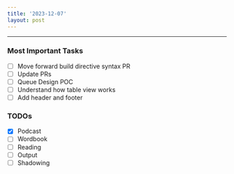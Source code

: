 ```yaml
---
title: '2023-12-07'
layout: post
---
```


---

### Most Important Tasks

- [ ] Move forward build directive syntax PR
- [ ] Update PRs
- [ ] Queue Design POC
- [ ] Understand how table view works
- [ ] Add header and footer

### TODOs

- [x] Podcast
- [ ] Wordbook
- [ ] Reading
- [ ] Output
- [ ] Shadowing
